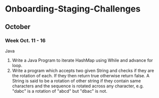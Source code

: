 # Onboarding-Staging-Challenges

## October

### Week Oct. 11 - 16
Java
1. Write a Java Program to iterate HashMap using While and advance for loop. 
2. Write a program which accepts two given String and checks if they are the rotation of each. If they then return true otherwise return false. A String is said to be a rotation of other string if they contain same characters and the sequence is rotated across any character, e.g. "dabc" is a rotation of "abcd" but "dbac" is not. 
